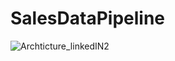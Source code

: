 # SalesDataPipeline

![Archticture_linkedIN2](https://github.com/MuhammedSoudi/SalesDataPipeline/assets/144722441/3fb09918-24b0-4600-b03a-3e2fc6ba72f9)

